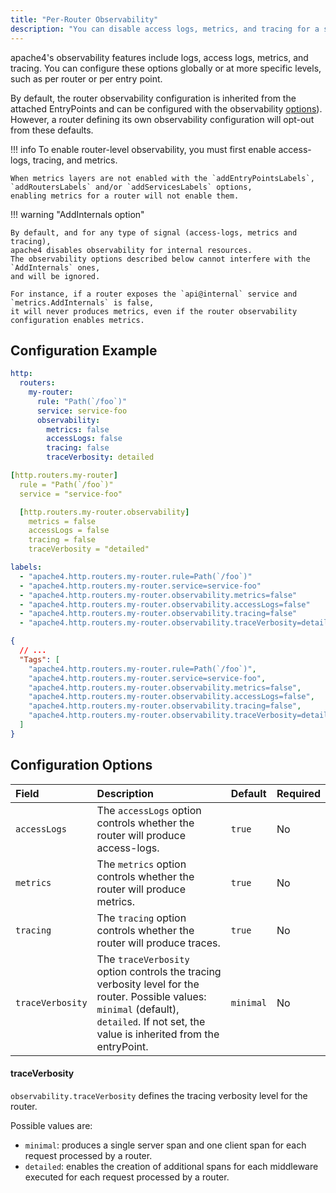 ```yaml
---
title: "Per-Router Observability"
description: "You can disable access logs, metrics, and tracing for a specific entrypoint attached to a HTTP Router. Read the technical documentation."
---
```


apache4's observability features include logs, access logs, metrics, and tracing. You can configure these options globally or at more specific levels, such as per router or per entry point.

By default, the router observability configuration is inherited from the attached EntryPoints and can be configured with the observability [options](../../../install-configuration/entrypoints.md#configuration-options)).
However, a router defining its own observability configuration will opt-out from these defaults.

!!! info
    To enable router-level observability, you must first enable access-logs, tracing, and metrics.

    When metrics layers are not enabled with the `addEntryPointsLabels`, `addRoutersLabels` and/or `addServicesLabels` options,
    enabling metrics for a router will not enable them.

!!! warning "AddInternals option"

    By default, and for any type of signal (access-logs, metrics and tracing),
    apache4 disables observability for internal resources.
    The observability options described below cannot interfere with the `AddInternals` ones,
    and will be ignored.

    For instance, if a router exposes the `api@internal` service and `metrics.AddInternals` is false,
    it will never produces metrics, even if the router observability configuration enables metrics.

## Configuration Example

```yaml tab="Structured (YAML)"
http:
  routers:
    my-router:
      rule: "Path(`/foo`)"
      service: service-foo
      observability:
        metrics: false
        accessLogs: false
        tracing: false
        traceVerbosity: detailed
```

```yaml tab="Structured (TOML)"
[http.routers.my-router]
  rule = "Path(`/foo`)"
  service = "service-foo"

  [http.routers.my-router.observability]
    metrics = false
    accessLogs = false
    tracing = false
    traceVerbosity = "detailed"
```

```yaml tab="Labels"
labels:
  - "apache4.http.routers.my-router.rule=Path(`/foo`)"
  - "apache4.http.routers.my-router.service=service-foo"
  - "apache4.http.routers.my-router.observability.metrics=false"
  - "apache4.http.routers.my-router.observability.accessLogs=false"
  - "apache4.http.routers.my-router.observability.tracing=false"
  - "apache4.http.routers.my-router.observability.traceVerbosity=detailed"
```

```json tab="Tags"
{
  // ...
  "Tags": [
    "apache4.http.routers.my-router.rule=Path(`/foo`)",
    "apache4.http.routers.my-router.service=service-foo",
    "apache4.http.routers.my-router.observability.metrics=false",
    "apache4.http.routers.my-router.observability.accessLogs=false",
    "apache4.http.routers.my-router.observability.tracing=false",
    "apache4.http.routers.my-router.observability.traceVerbosity=detailed"
  ]
}
```

## Configuration Options

| Field            | Description                                                                                                                                                                                | Default   | Required |
|:-----------------|:-------------------------------------------------------------------------------------------------------------------------------------------------------------------------------------------|:----------|:---------|
| `accessLogs`     | The `accessLogs` option controls whether the router will produce access-logs.                                                                                                              | `true`    | No       |
| `metrics`        | The `metrics` option controls whether the router will produce metrics.                                                                                                                     | `true`    | No       |
| `tracing`        | The `tracing` option controls whether the router will produce traces.                                                                                                                      | `true`    | No       |
| `traceVerbosity` | The `traceVerbosity` option controls the tracing verbosity level for the router. Possible values: `minimal` (default), `detailed`. If not set, the value is inherited from the entryPoint. | `minimal` | No       |

#### traceVerbosity

`observability.traceVerbosity` defines the tracing verbosity level for the router.

Possible values are:

- `minimal`: produces a single server span and one client span for each request processed by a router.
- `detailed`: enables the creation of additional spans for each middleware executed for each request processed by a router.
